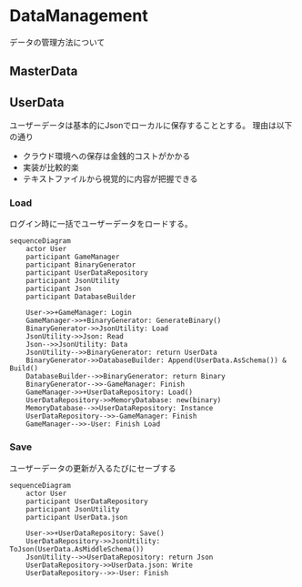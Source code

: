 # DataManagement
データの管理方法について

## MasterData


## UserData
ユーザーデータは基本的にJsonでローカルに保存することとする。
理由は以下の通り
* クラウド環境への保存は金銭的コストがかかる
* 実装が比較的楽
* テキストファイルから視覚的に内容が把握できる
### Load
ログイン時に一括でユーザーデータをロードする。
```mermaid
sequenceDiagram
    actor User
    participant GameManager
    participant BinaryGenerator
    participant UserDataRepository
    participant JsonUtility
    participant Json
    participant DatabaseBuilder
    
    User->>+GameManager: Login
    GameManager->>+BinaryGenerator: GenerateBinary()
    BinaryGenerator->>JsonUtility: Load
    JsonUtility->>Json: Read
    Json-->>JsonUtility: Data
    JsonUtility-->>BinaryGenerator: return UserData
    BinaryGenerator->>DatabaseBuilder: Append(UserData.AsSchema()) & Build()
    DatabaseBuilder-->>BinaryGenerator: return Binary
    BinaryGenerator-->>-GameManager: Finish
    GameManager->>+UserDataRepository: Load()
    UserDataRepository->>MemoryDatabase: new(binary)
    MemoryDatabase-->>UserDataRepository: Instance
    UserDataRepository-->>-GameManager: Finish
    GameManager-->>-User: Finish Load
```

### Save
ユーザーデータの更新が入るたびにセーブする
```mermaid
sequenceDiagram
    actor User
    participant UserDataRepository
    participant JsonUtility
    participant UserData.json
    
    User->>+UserDataRepository: Save()
    UserDataRepository->>JsonUtility: ToJson(UserData.AsMiddleSchema())
    JsonUtility-->>UserDataRepository: return Json
    UserDataRepository->>UserData.json: Write
    UserDataRepository-->>-User: Finish
```